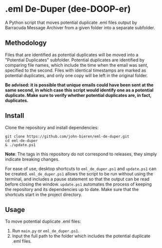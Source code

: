 # .eml De-Duper (dee-DOOP-er)

A Python script that moves potential duplicate .eml files output by Barracuda Message Archiver from a given folder into a separate subfolder.

## Methodology

Files that are identified as potential duplicates will be moved into a "Potential Duplicates" subfolder. Potential duplicates are identified by comparing file names, which include the time when the email was sent, specified to the second. Files with identical timestamps are marked as potential duplicates, and only one copy will be left in the original folder.

**Be advised: it is possible that unique emails could have been sent at the same second, in which case this script would identify one as a potential duplicate. Make sure to verify whether potential duplicates are, in fact, duplicates.**

## Install

Clone the repository and install dependencies:
```
git clone https://github.com/john-bieren/eml-de-duper.git
cd eml-de-duper
& ./update.ps1
```
**Note**: The tags in this repository do not correspond to releases, they simply indicate breaking changes.

For ease of use, desktop shortcuts to `eml_de_duper.ps1` and `update.ps1` can be created. `eml_de_duper.ps1` allows the script to be run without using the terminal, and includes a pause statement so that the output can be read before closing the window. `update.ps1` automates the process of keeping the repository and its dependencies up to date. Make sure that the shortcuts start in the project directory.

## Usage

To move potential duplicate .eml files:
1. Run `main.py` or `eml_de_duper.ps1`.
2. Input the full path to the folder which includes the potential duplicate .eml files.
